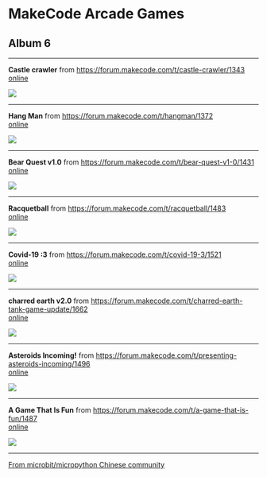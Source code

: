 # MakeCode Arcade Games
## Album 6

---------

**Castle crawler** from https://forum.makecode.com/t/castle-crawler/1343  
[online](https://arcade.makecode.com/35254-56735-93739-40713)

![](arcade-castle-crawler.gif)

---------

**Hang Man** from https://forum.makecode.com/t/hangman/1372  
[online](https://arcade.makecode.com/24050-52891-98139-04377)

![](arcade-HangMan.gif)

---------

**Bear Quest v1.0** from https://forum.makecode.com/t/bear-quest-v1-0/1431  
[online](https://arcade.makecode.com/49433-55718-97292-50517)

![](arcade-Bear-Quest.gif)

---------

**Racquetball** from https://forum.makecode.com/t/racquetball/1483  
[online](https://arcade.makecode.com/79706-92624-82126-48770)

![](arcade-racquetball.gif)

---------

**Covid-19 :3** from https://forum.makecode.com/t/covid-19-3/1521  
[online](https://arcade.makecode.com/31417-88494-09779-29529)

![](arcade-Covid-19-3.gif)

---------

**charred earth v2.0** from https://forum.makecode.com/t/charred-earth-tank-game-update/1662  
[online](https://arcade.makecode.com/72397-33207-92675-41376)

![](arcade-charred-earth-v20.gif)

---------

**Asteroids Incoming!** from https://forum.makecode.com/t/presenting-asteroids-incoming/1496  
[online](https://arcade.makecode.com/88624-76918-28586-59954)

![](arcade-Asteroids-Incoming.gif)

---------

**A Game That Is Fun** from https://forum.makecode.com/t/a-game-that-is-fun/1487  
[online](https://arcade.makecode.com/02262-37592-11659-02385)

![](arcade-A-Game-That-Is-Fun.gif)

---------


[From microbit/micropython Chinese community](http://www.micropython.org.cn)
